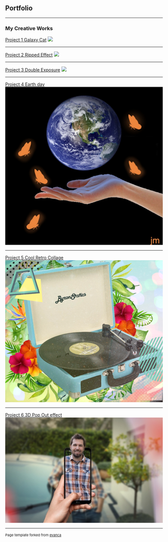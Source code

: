 ## Portfolio

---

### My Creative Works 

[Project 1 Galaxy Cat](/sample_page)
<img src="images/galaxycat.jpg?raw=true"/>

---
[Project 2 Ripped Effect](/pdf/sample_presentation.pdf)
<img src="images/SZA.jpg?raw=true"/>

---
[Project 3 Double Exposure](http://example.com/)
<img src="images/doubleexposure.webarchive?raw=true"/>

---
[Project 4 Earth day](/pdf/sample_presentation.pdf)
<img src="images/earth.jpg?raw=true"/>

---
[Project 5 Cool Retro Collage](http://example.com/)
<img src="images/record player.png?raw=true"/>

---
[Project 6 3D Pop Out effect](http://example.com/)
<img src="images/3D.jpg?raw=true"/>

---
<p style="font-size:11px">Page template forked from <a href="https://github.com/evanca/quick-portfolio">evanca</a></p>
<!-- Remove above link if you don't want to attibute -->
